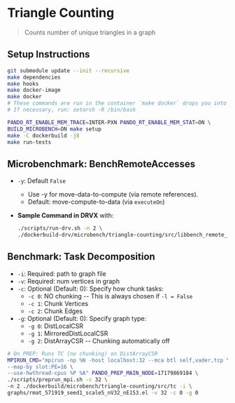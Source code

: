 <!--
  ~ SPDX-License-Identifier: MIT
  ~ Copyright (c) 2023. University of Texas at Austin. All rights reserved.
  -->

# Triangle Counting

> Counts number of unique triangles in a graph

## Setup Instructions

```bash
git submodule update --init --recursive
make dependencies
make hooks
make docker-image
make docker
# These commands are run in the container `make docker` drops you into
# If necessary, run: setarch -R /bin/bash

PANDO_RT_ENABLE_MEM_TRACE=INTER-PXN PANDO_RT_ENABLE_MEM_STAT=ON \
BUILD_MICROBENCH=ON make setup
make -C dockerbuild -j8
make run-tests
```

## Microbenchmark: BenchRemoteAccesses

- `-y`: Default `False`
  - Use -y for move-data-to-compute (via remote references).
  - Default: move-compute-to-data (via `executeOn`)
- **Sample Command in DRVX** with:

  ```bash
  ./scripts/run-drv.sh -n 2 \
  ./dockerbuild-drv/microbench/triangle-counting/src/libbench_remote_access.so -y
  ```

## Benchmark: Task Decomposition

- `-i`: Required: path to graph file
- `-v`: Required: num vertices in graph
- `-c`: Optional (Default: 0): Specify how chunk tasks:
  - `-c 0`: NO chunking -- This is always chosen if `-l = False`
  - `-c 1`: Chunk Vertices
  - `-c 2`: Chunk Edges
- `-g`: Optional (Default: 0): Specify graph type:
  - `-g 0`: DistLocalCSR
  - `-g 1`: MirroredDistLocalCSR
  - `-g 2`: DistArrayCSR -- Chunking automatically off

```bash
# On PREP: Runs TC (no chunking) on DistArrayCSR
MPIRUN_CMD="mpirun -np %N -host localhost:32 --mca btl self,vader,tcp \
--map-by slot:PE=16 \
--use-hwthread-cpus %P %A" PANDO_PREP_MAIN_NODE=17179869184 \
./scripts/preprun_mpi.sh -c 32 \
-n 2 ./dockerbuild/microbench/triangle-counting/src/tc -i \
graphs/rmat_571919_seed1_scale5_nV32_nE153.el -v 32 -c 0 -g 0
```
